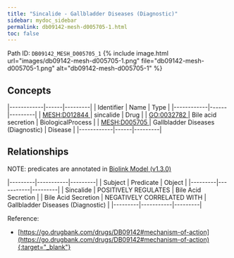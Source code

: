 ```yaml
---
title: "Sincalide - Gallbladder Diseases (Diagnostic)"
sidebar: mydoc_sidebar
permalink: db09142-mesh-d005705-1.html
toc: false 
---
```



Path ID: `DB09142_MESH_D005705_1`
{% include image.html url="images/db09142-mesh-d005705-1.png" file="db09142-mesh-d005705-1.png" alt="db09142-mesh-d005705-1" %}

## Concepts

|------------|------|---------|
| Identifier | Name | Type    |
|------------|------|---------|
| <a href="https://identifiers.org/MESH:D012844">MESH:D012844 </a> | sincalide | Drug |
| <a href="https://identifiers.org/GO:0032782">GO:0032782 </a> | Bile acid secretion | BiologicalProcess |
| <a href="https://identifiers.org/MESH:D005705">MESH:D005705 </a> | Gallbladder Diseases (Diagnostic) | Disease |
|------------|------|---------|

## Relationships


NOTE: predicates are annotated in <a href="https://github.com/biolink/biolink-model/releases/tag/v1.3.0">Biolink Model (v1.3.0)</a>

|---------|-----------|---------|
| Subject | Predicate | Object  |
|---------|-----------|---------|
| Sincalide | POSITIVELY REGULATES | Bile Acid Secretion |
| Bile Acid Secretion | NEGATIVELY CORRELATED WITH | Gallbladder Diseases (Diagnostic) |
|---------|-----------|---------|

Reference:
  - [https://go.drugbank.com/drugs/DB09142#mechanism-of-action](https://go.drugbank.com/drugs/DB09142#mechanism-of-action){:target="_blank"}